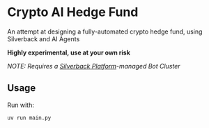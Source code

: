 # Crypto AI Hedge Fund

An attempt at designing a fully-automated crypto hedge fund, using Silverback and AI Agents

**Highly experimental, use at your own risk**

_NOTE: Requires a [Silverback Platform](https://silverback.apeworx.io)-managed Bot Cluster_

## Usage

Run with:

```sh
uv run main.py
```
